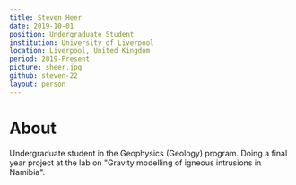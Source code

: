 ```yaml
---
title: Steven Heer
date: 2019-10-01
position: Undergraduate Student
institution: University of Liverpool
location: Liverpool, United Kingdom
period: 2019-Present
picture: sheer.jpg
github: steven-22
layout: person
---
```


# About

Undergraduate student in the Geophysics (Geology) program.
Doing a final year project at the lab on
"Gravity modelling of igneous intrusions in Namibia".
